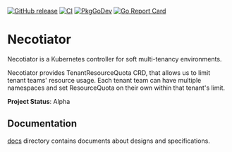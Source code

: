 [![GitHub release](https://img.shields.io/github/release/cybozu-go/necotiator.svg?maxAge=60)][releases]
[![CI](https://github.com/cybozu-go/necotiator/actions/workflows/ci.yaml/badge.svg)](https://github.com/cybozu-go/necotiator/actions/workflows/ci.yaml)
[![PkgGoDev](https://pkg.go.dev/badge/github.com/cybozu-go/necotiator?tab=overview)](https://pkg.go.dev/github.com/cybozu-go/necotiator?tab=overview)
[![Go Report Card](https://goreportcard.com/badge/github.com/cybozu-go/necotiator)](https://goreportcard.com/report/github.com/cybozu-go/necotiator)

# Necotiator

Necotiator is a Kubernetes controller for soft multi-tenancy environments.

Necotiator provides TenantResourceQuota CRD, that allows us to limit tenant teams' resource usage.
Each tenant team can have multiple namespaces and set ResourceQuota on their own within that tenant's limit.

**Project Status**: Alpha

## Documentation

[docs](docs/) directory contains documents about designs and specifications.

[releases]: https://github.com/cybozu-go/necotiator/releases
